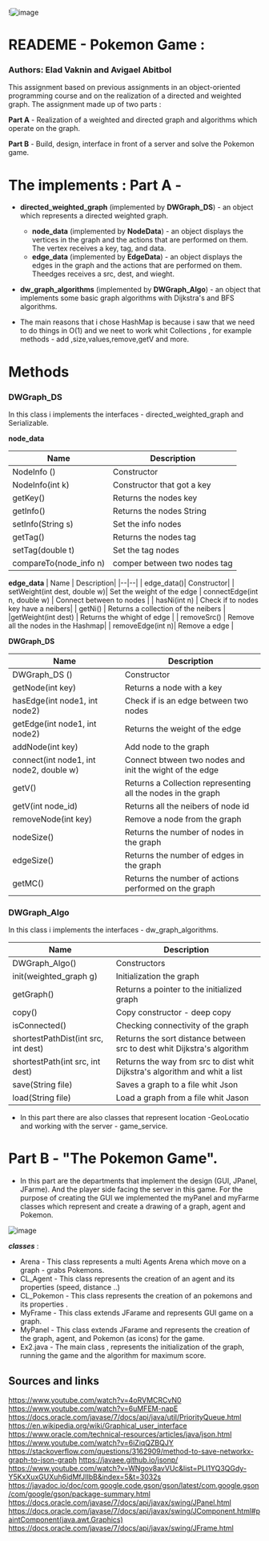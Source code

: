 !![image](https://user-images.githubusercontent.com/74238558/102718368-76f0aa00-42f0-11eb-8821-4b17269292ba.png)
# READEME - Pokemon Game :
### Authors: Elad Vaknin and Avigael Abitbol
This assignment  based on previous assignments in an object-oriented programming course and on the realization of a directed and weighted graph.
The assignment made up of two parts : 

**Part A** - Realization of a weighted and directed graph and algorithms which operate on the graph.

**Part B** - Build, design, interface in front of a server and solve the Pokemon game.

# The implements : Part A - 


-   **directed_weighted_graph**  (implemented by  **DWGraph_DS**) - an object which represents a directed weighted graph.
    
    -   **node_data**  (implemented by  **NodeData**) - an object displays the vertices in the graph and the actions that are performed on them. The vertex receives a key, tag, and data.
    -    **edge_data**  (implemented by  **EdgeData**) - an object displays the edges in the graph and the actions that are performed on them. Theedges receives a src, dest, and wieght.
-   **dw_graph_algorithms**  (implemented by  **DWGraph_Algo**) - an object that implements some basic graph algorithms with Dijkstra's and BFS algorithms.
    
-   The main reasons that i chose HashMap is because i saw that we need to do things in O(1) and we neet to work whit Collections , for example methods - add ,size,values,remove,getV and more.
   
    



#  Methods
### DWGraph_DS
In this class i implements the interfaces - directed_weighted_graph and  Serializable.

**node_data**

| Name |  Description|
|--|--|
| NodeInfo () |  Constructor|
| NodeInfo(int k) | Constructor that got a key   |
| getKey() | Returns the nodes key |
| getInfo() | Returns the nodes String |
| setInfo(String s) | Set the info nodes |
| getTag() | Returns the nodes tag |
| setTag(double t) |Set the tag nodes  |
| compareTo(node_info n) | comper between two nodes tag |

**edge_data**
| Name |  Description|
|--|--|
| edge_data()|  Constructor|
| setWeight(int dest, double w)| Set the weight of the edge
| connectEdge(int n, double w) | Connect between to nodes |
| hasNi(int n) |  Check if to nodes key have a neibers|
| getNi() | Returns a collection of the neibers |
|getWeight(int dest) | Returns the whight of edge |
| removeSrc()  |  Remove all the nodes in the Hashmap|
|  removeEdge(int n)| Remove a edge |


**DWGraph_DS**

| Name |  Description|
|--|--|
| DWGraph_DS ()|  Constructor|
| getNode(int key)| Returns a node with a key
| hasEdge(int node1, int node2) |Check if is an edge between two nodes |
| getEdge(int node1, int node2) |  Returns the weight of the edge|
| addNode(int key) | Add node to the graph |
|connect(int node1, int node2, double w) | Connect btween two nodes and init the wight of the edge |
| getV()  |  Returns a Collection representing all the nodes in the graph|
|  getV(int node_id)| Returns all the neibers of node id |
| removeNode(int key)| Remove a node from the graph |
| nodeSize()| Returns the number of nodes in the graph |
| edgeSize()| Returns the number of edges in the graph |
|getMC()  | Returns the number of actions performed on the graph |


### DWGraph_Algo

In this class i implements the interfaces -  dw_graph_algorithms.

| Name |  Description|
|--|--|
|DWGraph_Algo() | Constructors|
| init(weighted_graph g)|  Initialization the graph|
|getGraph() | Returns a pointer to the initialized graph
| copy()| Copy constructor - deep copy |
| isConnected()|  Checking connectivity of the graph|
| shortestPathDist(int src, int dest)| Returns the sort distance between src to dest whit Dijkstra's algorithm |
|shortestPath(int src, int dest)| Returns the way from src to dist whit Dijkstra's algorithm and whit a list |
| save(String file)  | Saves a graph to a file whit Json|
| load(String file) | Load a graph from a file whit Jason |


- In this part there are also classes that represent location -GeoLocatio and working with the server - game_service.


#  Part B - "The Pokemon Game".
 - In this part are the departments that implement the design (GUI, JPanel, JFarme).
And the player side facing the server in this game.
For the purpose of creating the GUI we implemented the myPanel and myFarme classes which represent and create a drawing of a graph, agent and Pokemon.

![image](https://user-images.githubusercontent.com/74238558/102718179-74418500-42ef-11eb-9300-1dfaf5bc71b4.png)

***classes*** : 
 
 - Arena - This class represents a multi Agents Arena which move on a graph - grabs Pokemons.
 - CL_Agent - This class represents the creation of an agent and its properties (speed, distance ..)
 - CL_Pokemon - This class represents the creation of an pokemons and its properties .
 - MyFrame - This class extends JFarame and represents GUI game on a graph.
 - MyPanel - This class extends JFarame and represents the creation of the graph, agent, and Pokemon (as icons) for the game.
 - Ex2.java - The main class , represents the initialization of the graph, running the game and the algorithm for maximum score.


## Sources and links 

https://www.youtube.com/watch?v=4oRVMCRCvN0
https://www.youtube.com/watch?v=6uMFEM-napE
https://docs.oracle.com/javase/7/docs/api/java/util/PriorityQueue.html
https://en.wikipedia.org/wiki/Graphical_user_interface
https://www.oracle.com/technical-resources/articles/java/json.html
https://www.youtube.com/watch?v=6iZiqQZBQJY
https://stackoverflow.com/questions/3162909/method-to-save-networkx-graph-to-json-graph
https://javaee.github.io/jsonp/
https://www.youtube.com/watch?v=WNgov8avVUc&list=PLI1YQ3QGdy-Y5KxXuxGUXuh6idMfJIIbB&index=5&t=3032s
https://javadoc.io/doc/com.google.code.gson/gson/latest/com.google.gson/com/google/gson/package-summary.html
https://docs.oracle.com/javase/7/docs/api/javax/swing/JPanel.html
https://docs.oracle.com/javase/7/docs/api/javax/swing/JComponent.html#paintComponent(java.awt.Graphics)
https://docs.oracle.com/javase/7/docs/api/javax/swing/JFrame.html
